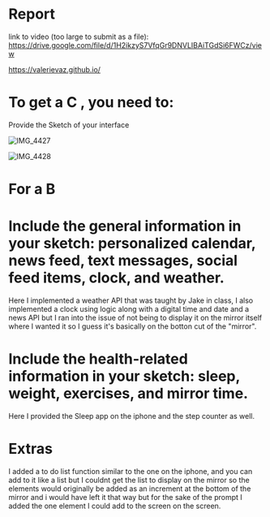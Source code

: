 
<script type="text/javascript" src="processing.js"></script>
# Report

link to video (too large to submit as a file): https://drive.google.com/file/d/1H2ikzyS7VfqGr9DNVLIBAiTGdSi6FWCz/view

https://valerievaz.github.io/

# To get a C , you need to:

Provide the Sketch of your interface

![IMG_4427](https://user-images.githubusercontent.com/80940481/201549292-f50dab07-fe56-4db2-a683-6205527b068f.jpg)

![IMG_4428](https://user-images.githubusercontent.com/80940481/201549307-5ada39f4-6d93-489b-8193-5f4bc9fb6d6d.jpg)



# For a B

# Include the general information in your sketch: personalized calendar, news feed, text messages, social feed items, clock, and weather.
Here I implemented a weather API that was taught by Jake in class, I also implemented a clock using logic along with a digital time and date and a news API but I ran into the issue of not being to 
display it on the mirror itself where I wanted it so I guess it's basically on the botton cut of the "mirror".

# Include the health-related information in your sketch: sleep, weight, exercises, and mirror time.
Here I provided the Sleep app on the iphone and the step counter as well. 

# Extras 
I added a to do list function similar to the one on the iphone, and you can add to it like a list but I couldnt get the list to display on the mirror
so the elements would originally be added as an increment at the bottom of the mirror and i would have left it that way but for the sake of the prompt
I added the one element I could add to the screen on the screen.






<canvas data-processing-sources="elevatorproj.pde"></canvas>




